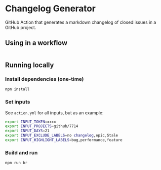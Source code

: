 # Changelog Generator

GitHub Action that generates a markdown changelog of closed issues in a GitHub project.

## Using in a workflow

```yml

```

## Running locally

### Install dependencies (one-time)

```bash
npm install
```

### Set inputs

See `action.yml` for all inputs, but as an example:

```bash
export INPUT_TOKEN=xxxx
export INPUT_PROJECTS=github/7714
export INPUT_DAYS=21
export INPUT_EXCLUDE_LABELS=no changelog,epic,Stale
export INPUT_HIGHLIGHT_LABELS=bug,performance,feature
```

### Build and run

```bash
npm run br
```
